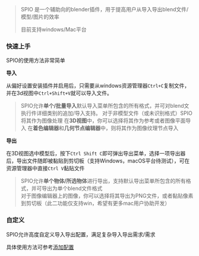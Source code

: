 > SPIO 是一个辅助向的blender插件，用于提高用户从导入导出blend文件/模型/图片的效率
>
> 目前支持windows/Mac平台

### 快速上手

SPIO的使用方法非常简单<br>

**导入**

从偏好设置安装插件并启用后，只需要从windows资源管理器`Ctrl+C`复制文件，并在3d视图中`Ctrl+Shift+V`就可以导入文件。

> SPIO允许**单个/批量导入**默认导入菜单所包含的所有格式，并可对blend文执行件详细类别的追加/导入支持。
> 对于非模型文件（或未识别格式）SPIO将其作为图像处理
> 在**3D视图**中，你可以选择将其作为参考或者图像平面导入
> 在**着色编辑器**和**几何节点编辑器**中，则将其作为图像纹理节点导入

**导出**

在3D视图选中模型后，按下`Ctrl Shift C`即可弹出导出菜单，选择一项导出器后，导出文件随即被黏贴到剪切板（支持Windows，macOS平台待测试），可在资源管理器中直接`Ctrl V`黏贴文件

> SPIO允许**单个物体/所选物体**进行导出，支持默认导出菜单所包含的所有格式，并可导出为单个blend文件格式<br>对于图像编辑器上的图像，你可以选择将其导出为PNG文件，或者黏贴像素到剪切板（此二功能仅支持win，希望有更多mac用户协助开发）

### 自定义

SPIO允许高度自定义导入导出配置，满足复杂导入导出需求/需求

具体使用方法可参考[添加配置](/zh-cn/ConfigManage.md)



